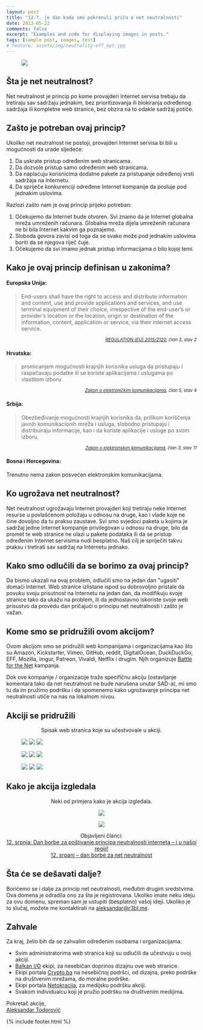 ```yaml
---
layout: post
title: "12.7. je dan kada smo pokrenuli priču o net neutralnosti"
date: 2013-05-22
comments: false
excerpt: "Examples and code for displaying images in posts."
tags: [sample post, images, test]
# feature: assets/img/neutrality-eff_opt.jpg
---
```


<figure class="banner">
    <img src="assets/img/neutrality-eff_opt.jpg">
</figure>

<h2 id="sta-je-net-neutralnost">Šta je net neutralnost?</h2>

Net neutralnost je princip po kome provajderi Internet servisa trebaju da tretiraju sav sadržaju jednakim, bez prioritizovanja ili blokiranja određenog sadržaja ili kompletne web stranice, bez obzira na to odakle sadržaj potiče.

<h2 id="zasto-je-potrebna">Zašto je potreban ovaj princip?</h2>

Ukoliko net neutralnost ne postoji, provajderi Internet servisa bi bili u mogućnosti da urade sljedeće:

1. Da uskrate pristup određenim web stranicama.
2. Da dozvole pristup samo određenim web stranicama.
3. Da naplaćuju korisnicima dodatne pakete za pristupanje određenoj vrsti sadržaja na Internetu.
4. Da spriječe konkurenciji određene Internet kompanije da posluje pod jednakim uslovima.

Razlozi zašto nam je ovaj princip prijeko potreban:

1. Očekujemo da Internet bude otvoren. Svi znamo da je Internet globalna mreža umreženih računara. Globalna mreža dijela umreženih računara ne bi bila Internet kakvim ga poznajemo.
2. Sloboda govora zavisi od toga da se svako može pod jednakim uslovima boriti da se njegova riječ čuje.
3. Očekujemo da svi imamo jednak pristup informacijama o bilo kojoj temi.

<h2 id="kako-je-definisana">Kako je ovaj princip definisan u zakonima?</h2>

#### Europska Unija:

> End-users shall have the right to access and distribute information and content, use and provide applications and services, and use terminal equipment of their choice, irrespective of the end-user’s or provider’s location or the location, origin or destination of the information, content, application or service, via their internet access service.

<p align="right"><em><small><a href="http://eur-lex.europa.eu/legal-content/EN/TXT/HTML/?uri=CELEX:32015R2120&rid=2">REGULATION (EU) 2015/2120</a>, član 3, stav 2</small></em></p>

#### Hrvatska:

> promicanjem mogućnosti krajnjih korisnika usluga da pristupaju i raspačavaju podatke ili se koriste aplikacijama i uslugama po vlastitom izboru

<p align="right"><em><small><a href="https://www.zakon.hr/z/182/Zakon-o-elektroni%C4%8Dkim-komunikacijama">Zakon o elektroničkim komunikacijama</a>, član 5, stav 4</small></em></p>

#### Srbija:

> Obezbeđivanje mogućnosti krajnjih korisnika da, prilikom korišćenja javnih komunikacionih mreža i usluga, slobodno pristupaju i distribuiraju informacije, kao i da koriste aplikacije i usluge po svom izboru.

<p align="right"><em><small><a href="http://mtt.gov.rs/download/1(2)/Zakon-o-elektronskim-komunikacijama.pdf">Zakon o elektronskim komunikacijama</a>, član 3, stav 11</small></em></p>

#### Bosna i Hercegovina:

Trenutno nema zakon posvećen elektronskim komunikacijama.

<h2 id="ko-je-ugrozava">Ko ugrožava net neutralnost?</h2>

Net neutralnost ugrožavaju Internet provajderi koji tretiraju neke Internet resurse u povlašćenom položaju u odnosu na druge, kao i vlade koje ne čine dovoljno da tu praksu zaustave. Svi smo svjedoci paketa u kojima je sadržaj jedne Internet kompanije privilegovan u odnosu na druge, bilo da promet te web stranice ne ulazi u pakete podataka ili da se pristup određenim Internet servisima nudi besplatno. Naš cilj je spriječiti takvu praksu i tretirati sav sadržaj na Internetu jednako.

<h2 id="kako-se-borimo-za-nju">Kako smo odlučili da se borimo za ovaj princip?</h2>

Da bismo ukazali na ovaj problem, odlučili smo na jedan dan "ugasiti" domaći Internet. Web stranice izlistane ispod su dobrovoljno pristale da povuku svoju prisutnost na Internetu na jedan dan, da modifikuju svoje stranice tako da ukažu na problem, ili da jednostavno iskoriste svoje web prisustvo da provedu dan pričajući o principu net neutralnosti i zašto je važan.  

<h2 id="kome-smo-se-pridruzili">Kome smo se pridružili ovom akcijom?</h2>

Ovom akcijom smo se pridružili web kompanijama i organizacijama kao što su Amazon, Kickstarter, Vimeo, GitHub, reddit, DigitalOcean, DuckDuckGo, EFF, Mozilla, imgur, Patreon, Vivaldi, Netflix i drugim. Njih organizuje [Battle for the Net](https://www.battleforthenet.com/july12/) kampanja.

Dok ove kompanije / organizacije traže specifičnu akciju (ostavljanje komentara tako da net neutralnost ne bude narušena unutar SAD-a), mi smo tu da im pružimo podršku i da spomenemo kako ugrožavanje principa net neutralnosti utiče na nas na lokalnom nivou.


<h2 id="ko-ucestvuje-u-akciji">Akciji se pridružili</h2>

<div align="center">Spisak web stranica koje su učestvovale u akciji.</div>

<figure class="third">
	<a href="https://blog.r3bl.me"><img src="assets/img/partners/r3bl.png"></a>
	<a href="https://labs.rs"><img src="assets/img/partners/share-lab.png"></a>
  <a href="https://www.facebook.com/institutdigitalneslobode/"><img src="assets/img/partners/ids.png"></a>
</figure>
<figure class="third">
	<a href="https://libre.lugons.org/"><img src="assets/img/partners/libre.png"></a>
	<a href="https://kompjuteras.com"><img src="assets/img/partners/kompjuteras.png"></a>
	<a href="https://crypto.ba/"><img src="assets/img/partners/crypto-ba.png"></a>
	<figcaption></figcaption>
</figure>
<figure class="third">
	<a href="https://forum.balkan.io/"><img src="assets/img/partners/balkanio.png"></a>
  <a href="http://mozilla.rs/"><img src="assets/img/partners/mozilla-srbija.png"></a>
  <a href="https://www.linuxzasve.com/"><img src="assets/img/partners/linuxzasve.png"></a>
  <figcaption></figcaption>
</figure>

<h2 id="kako-je-akcija-izgledala">Kako je akcija izgledala</h2>

<div align="center">
  Neki od primjera kako je akcija izgledala.

<figure align="center">
	<a href="assets/img/primjeri/balkan-io.png"><img src="assets/img/primjeri/balkan-io.png"></a>
</figure>

<figure align="center">
	<a href="assets/img/primjeri/kompjuteras.png"><img src="assets/img/primjeri/kompjuteras.png"></a>
</figure>

  Objavljeni članci: <br/>
  <a href="http://www.netokracija.com/12-srpnja-internet-neutralnost-138684">12. srpnja: Dan borbe za poštivanje principa neutralnosti interneta – i u našoj regiji!</a><br/>
  <a href="http://www.linuxzasve.com/12-srpanj-dan-borbe-za-net-neutralnost">12. srpanj – dan borbe za net neutralnost</a>
</div>

<h2 id="sta-dalje">Šta će se dešavati dalje?</h2>

Borićemo se i dalje za princip net neutralnosti, međutim drugim sredstvima. Ova domena je odradila ono za šta je registrovana. Ukoliko imate neku ideju za ovu domenu, spreman sam je ustupiti (besplatno) vašoj ideji. Ukoliko je to slučaj, možete me kontaktirati na <a href="mailto:aleksandar@r3bl.me">aleksandar@r3bl.me</a>.

<h2 id="zahvale">Zahvale</h2>

Za kraj, želio bih da se zahvalim određenim osobama i organizacijama:

* Svim administratorima web stranica koji su odlučili da učestvuju u ovoj akciji.
* [Balkan I/O](https://forum.balkan.io/blackout.html) ekipi, za nesebičan doprinos dizajnu ove web stranice.
* Ekipi portala [Crypto.ba](https://crypto.ba/) na nesebičnoj podršci, od dizajna, preko podrške na društvenim mrežama, do moralne podrške.
* Ekipi portala [Netokracija](http://www.netokracija.com/), za medijsku podršku akciji.
* Svakom individualcu koji je pružio podršku na društvenim medijima.

Pokretač akcije,<br/>
[Aleksandar Todorović](https://r3bl.me)  

{% include footer.html %}
